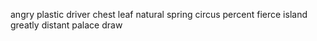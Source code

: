 angry plastic driver chest leaf natural spring circus percent fierce island greatly distant palace draw
